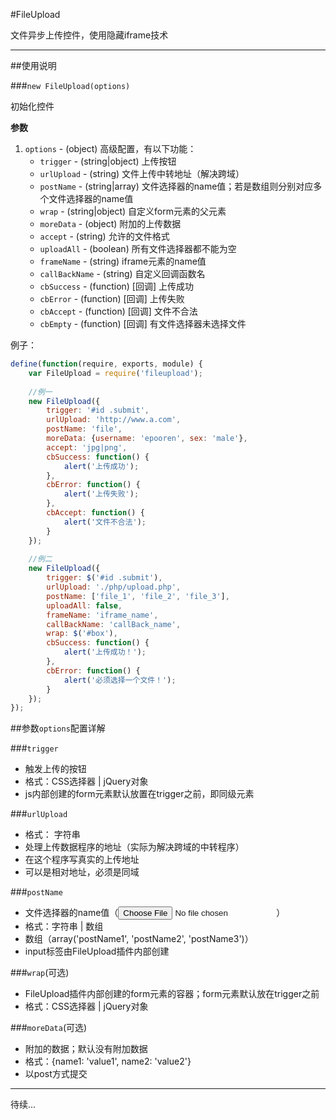 #FileUpload

文件异步上传控件，使用隐藏iframe技术

---

##使用说明

###`new FileUpload(options)`

初始化控件

**参数**

1. `options` - (object) 高级配置，有以下功能：
   - `trigger` - (string|object) 上传按钮
   - `urlUpload` - (string) 文件上传中转地址（解决跨域）
   - `postName` - (string|array) 文件选择器的name值；若是数组则分别对应多个文件选择器的name值
   - `wrap` - (string|object) 自定义form元素的父元素
   - `moreData` - (object) 附加的上传数据
   - `accept` - (string) 允许的文件格式
   - `uploadAll` - (boolean) 所有文件选择器都不能为空
   - `frameName` - (string) iframe元素的name值
   - `callBackName` - (string) 自定义回调函数名
   - `cbSuccess` - (function) [回调] 上传成功
   - `cbError` - (function) [回调] 上传失败
   - `cbAccept` - (function) [回调] 文件不合法
   - `cbEmpty` - (function) [回调] 有文件选择器未选择文件

例子：
```js
define(function(require, exports, module) {
    var FileUpload = require('fileupload');
    
    //例一
    new FileUpload({
        trigger: '#id .submit',
        urlUpload: 'http://www.a.com',
        postName: 'file',
        moreData: {username: 'epooren', sex: 'male'},
        accept: 'jpg|png',
        cbSuccess: function() {
            alert('上传成功');
        },
        cbError: function() {
            alert('上传失败');
        },
        cbAccept: function() {
            alert('文件不合法');
        }
    });
    
    //例二
    new FileUpload({
        trigger: $('#id .submit'), 
        urlUpload: './php/upload.php',
        postName: ['file_1', 'file_2', 'file_3'],
        uploadAll: false,
        frameName: 'iframe_name',
        callBackName: 'callBack_name',
        wrap: $('#box'),
        cbSuccess: function() {
            alert('上传成功！');
        },
        cbError: function() {
            alert('必须选择一个文件！');
        }
    });
});
```

##参数`options`配置详解

###`trigger`
+ 触发上传的按钮
+ 格式：CSS选择器 | jQuery对象
+ js内部创建的form元素默认放置在trigger之前，即同级元素

###`urlUpload`
+ 格式： 字符串
+ 处理上传数据程序的地址（实际为解决跨域的中转程序）
+ 在这个程序写真实的上传地址
+ 可以是相对地址，必须是同域

###`postName`
+ 文件选择器的name值（<input type="file" name="postName" />）
+ 格式：字符串 | 数组
+ 数组（array('postName1', 'postName2', 'postName3')）
+ input标签由FileUpload插件内部创建

###`wrap`(可选)
+ FileUpload插件内部创建的form元素的容器；form元素默认放在trigger之前
+ 格式：CSS选择器 | jQuery对象

###`moreData`(可选)
+ 附加的数据；默认没有附加数据
+ 格式：{name1: 'value1', name2: 'value2'}
+ 以post方式提交

---
待续...




